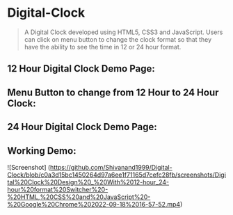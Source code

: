 # Digital-Clock


>  A Digital Clock developed using HTML5, CSS3 and JavaScript. Users can click on menu button to change the clock format so that they have the ability to see the time in 12 or 24 hour format.

## 12 Hour Digital Clock Demo Page:

## Menu Button to change from 12 Hour to 24 Hour Clock:

## 24 Hour Digital Clock Demo Page:

## Working Demo:
![Screenshot] (https://github.com/Shivanand1999/Digital-Clock/blob/c0a3d15bc1450264d97a6ee1f71165d7cefc28fb/screenshots/Digital%20Clock%20Design%20_%20With%2012-hour_24-hour%20format%20Switcher%20-%20HTML,%20CSS%20and%20JavaScript%20-%20Google%20Chrome%202022-09-18%2016-57-52.mp4)
